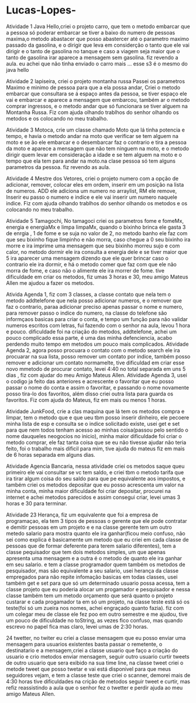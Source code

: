 # Lucas-Lopes-
Atividade 1 Java Hello,criei o projeto carro, que tem o metodo embarcar que a pessoa só poderar embarcar se tiver a baixo do numero de pessoas maxima,o metodo abastacer que posso abastercer até o parametro maximo passado da gasolina, e o dirigir que leva em considerção o tanto que ele vai dirigir e o tanto de gasolina no tanque e caso a viagem seja maior que o tanto de gasolina irar aparece a mensagem sem gasolina. fiz revendo a aula. eu achei que não tinha enviado o carro mais ... esse s3 é o mesmo do java hello


Atividade 2 lapiseira, criei o projeto montanha russa Passei os parametros Maximo e minimo de pessoa para que a ela possa andar, Criei o metodo embarcar que consultara se á espaço antes da pessoa, se tiver espaço ele vai e embarcar e aparece a mensagem que embarcou, também ar o metodo comprar ingressos, e o metodo andar que só funcionara se tiver alguem na Montanha Russa. Fiz com ajuda olhando trablhos do senhor olhando os metodos e os colocando no meu trabalho.

Atividade 3 Motoca, crie um classe chamado Moto que lá tinha potencia e tempo, e havia o metodo andar na moto que verificar se tem alguem na moto e se ão ele embarcar e o desembarcar faz o contrario e tira a pessoa da moto e aparece a mensagem que não tem ninguem na moto, e o metodo dirigir quem levar em consideração a idade e se tem alguem na moto e o tempo que ela tem para andar na moto.na clase pessoa só tem alguns parametros da pessoa. fiz revendo as aula.

Atividade 4 Mestre dos Vetores, criei o projeto numero com a opção de adicionar, remover, colocar eles em ordem, inserir em um posição na lista de numeros. ADD ele adiciona um numero no arraylist, RM ele remove, Inserir eu passo o numero e indice e ele vai inserir um numero naquele indice. Fiz com ajuda olhando trablhos do senhor olhando os metodos e os colocando no meu trabalho.

Atividade 5 Tamagochi, No tamagoci criei os parametros fome e fomeMx, energia e energiaMx e limpa limpaMx, quando o bixinho brinca ele gasta 3 de enrgia , 1 de fome  e se suja no valor de 2, no metodo banho ele faz com que seu bixinho fique limpinho e não morra, caso chegue a 0 seu bixinho ira morre e ira imprime uma mensagem que seu bixinho morreu sujo e com calor, no metodo dormir ele ira consulta a energia dele e se tiver maior que 5 ira aparecer uma mensagem dizendo que ele quer brincar caso o contrario ele ira dormir, e há o metodo comer que faz com que ele não morra de fome, e caso não o alimente ele ira morrer de fome. tive dificuldade em criar os metodos, fiz umas 3 horas e 30, meu amigo Mateus Allen me ajudou a fazer os metodos.  

Ativida Agenda 1, fiz com 3 classes, a classe contato que nela tem o metodo addtelefone que nela posso adicionar numeros, e o remover que faz o contrario, paraa adicionar preciso apenas passar o nome e numero, para remover passo o indice do numero, na classe do telefone são informçaos basicas para criar o conta, e tempo um função para não validar numeros escritos com letras, fui fazendo com o senhor na aula, levou 1 hora e pouco. dificuldade foi na criação do metodos, addtelefone, achei um pouco complicado essa parte, é uma das minha defenciencia, acabo perdendo muito tempo em metodos um pouco mais complicados.
Atividade Agenda 2, agora posso procuara o contato com o metodo search ele ira procuarar na sua lista, posso remover um contato por indice, também posso remover e adicionar um contato normamelte, tive dificuldad em criar esse novo mmetodo de procurar contato, levei 4:40 no total separada em uns 5 dias , fiz com ajudar do meu Amigo Mateus Allen.
Atividade Agenda 3, usei o codigo ja feito das anteriores e acrescente o favoritar que eu posso passar o nome do conta e assim o favoritar, e passando o nome novamente posso tira-lo dos favoritos, além disso criei outra lista para guarda os favoritos. Fiz com ajuda do Mateus, fiz em mais ou menos 1 horas.

Atividade JunkFood, crie a clas maquina que lá tem os metodos compra e limpar, tem o metodo que e que ueu tbm posso inserir dinheiro, ele pecoere minha lista de esp e consulta se o indice solicitado existe, usei get e set para que nem todos tenham acesso ao minhas coisa(passou pelo sentido o nome dauqueles neogocios no inicio), minha maior dificuldade foi criar o metodo comprar, ele faz tanta coisa que se eu não tivesse ajudar não teria feito, foi o trabalho mais dificil para mim, tive ajuda do mateus fiz em mais de 6 horas separada em alguns dias.  

Atividade Agencia Bancaria, nessa atividade criei os metodos saque queu primeiro ele vai consultar se vc tem saldo, e criei tbm o metodo tarifa que ira tirar algum coisa do seu saldo para que pe equivalente aos impostos, e também criei os metodos depositar que eu posso acrescenta um valor na minha conta, minha maior dificuldade foi criar depositar, procurei na internet e achei metodos parecidos e assim consegui criar, levei umas 3 horas e 30 para terminar.

Atividade 23 Herança, fiz um equivalente que foi a empresa de programaçao, ela tem 3 tipos de pessoas o gerente que ele pode contratar e demitir pessoas em um projeto e e na classe gerente tem um outro metedo salario para mostra quanto ele ira ganhar(ficou meio confuso, não sei como explica é basicamente um metodo que eu criei em cada classe de pessoas que de formar deferente para terem salario diferentes), tem a classe pequisador que tem dois metodos simples, um que apenas apresenta uma mensagem e a outra é o metodo de quanto ele ira ganhar em seu salario. e tem a classe programador quem também os metodos de pesquisador, mas são equivalente a seu salario, usei herança da classe empregados para não repite infomação basicas em todas classes, usei também get e set para que só um determinado usuario possa acessa, tem a classe projeto que eu poderia alocar um progamador e pesquisador e nessa classe também tem um metodo orçamento que será quanto o projeto custarar e cada progamador ta em só um projeto, na classe teste está só os teste(foi só um zueira nos nomes, achei engraçado quanto fazia). fiz com um colegar meu de classe ele fez poo em outro semestre e me ajudou, tive um pouco de dificuldade no toString, as vezes fico confuso, mas quando escrevo no papel fica mas claro, levei umas de 2:30 horas.

24 twetter, no twiter eu criei a classe mensagem que eu posso enviar uma mensagem para usuarios existentes basta passar o remetente, o destinatario e a mensagem,criei a classe usuario que faço a criação do usuario e crio metodos enviar mensagem, seguir outro usuario curtir tweets de outro usuario que sera exibido na  sua time line,   na classe tweet criei o metode tweet que posso twetar e vai está disponivel para que meus seguidores vejam, e tem a classe teste que criei o scanner, demorei mais de 4:30 horas tive dificuldades na crição de metodos seguir tweet e curtir, mas refiz reassistindo a aula que o senhor fez o twetter e perdir ajuda  ao meu amigo Mateus Allen. 

